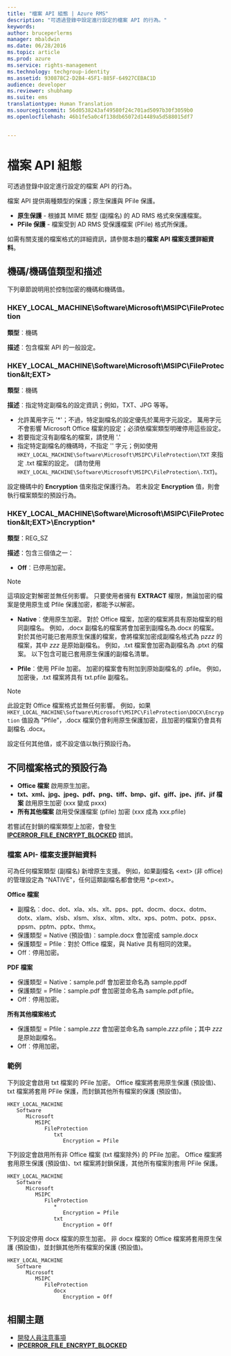 ```yaml
---
title: "檔案 API 組態 | Azure RMS"
description: "可透過登錄中設定進行設定的檔案 API 的行為。"
keywords: 
author: bruceperlerms
manager: mbaldwin
ms.date: 06/28/2016
ms.topic: article
ms.prod: azure
ms.service: rights-management
ms.technology: techgroup-identity
ms.assetid: 930878C2-D2B4-45F1-885F-64927CEBAC1D
audience: developer
ms.reviewer: shubhamp
ms.suite: ems
translationtype: Human Translation
ms.sourcegitcommit: 56d0538243af49580f24c701ad5097b30f3059b0
ms.openlocfilehash: 46b1fe5a0c4f138db65072d14489a5d588015df7


---
```


# 檔案 API 組態


可透過登錄中設定進行設定的檔案 API 的行為。

檔案 API 提供兩種類型的保護；原生保護與 PFile 保護。

-   **原生保護** - 根據其 MIME 類型 (副檔名) 的 AD RMS 格式來保護檔案。
-   **PFile 保護** - 檔案受到 AD RMS 受保護檔案 (PFile) 格式所保護。

如需有關支援的檔案格式的詳細資訊，請參閱本題的**檔案 API 檔案支援詳細資料**。

## 機碼/機碼值類型和描述

下列章節說明用於控制加密的機碼和機碼值。

### HKEY_LOCAL_MACHINE\Software\Microsoft\MSIPC\FileProtection

**類型**︰機碼

**描述**︰包含檔案 API 的一般設定。

### HKEY_LOCAL_MACHINE\Software\Microsoft\MSIPC\FileProtection\&lt;EXT&gt;

**類型**︰機碼

**描述**︰指定特定副檔名的設定資訊；例如，TXT、JPG 等等。

- 允許萬用字元 '*'；不過，特定副檔名的設定優先於萬用字元設定。 萬用字元不會影響 Microsoft Office 檔案的設定；必須依檔案類型明確停用這些設定。
- 若要指定沒有副檔名的檔案，請使用 '.'
- 指定特定副檔名的機碼時，不指定 '' 字元；例如使用 `HKEY_LOCAL_MACHINE\Software\Microsoft\MSIPC\FileProtection\TXT` 來指定 .txt 檔案的設定。 (請勿使用 `HKEY_LOCAL_MACHINE\Software\Microsoft\MSIPC\FileProtection\.TXT`)。

設定機碼中的 **Encryption** 值來指定保護行為。 若未設定 **Encryption** 值，則會執行檔案類型的預設行為。


### HKEY_LOCAL_MACHINE\Software\Microsoft\MSIPC\FileProtection\&lt;EXT&gt;\Encryption*

**類型**：REG_SZ

**描述**：包含三個值之一：

- **Off**︰已停用加密。

> [!Note] 
> 這項設定對解密並無任何影響。 只要使用者擁有 **EXTRACT** 權限，無論加密的檔案是使用原生或 Pfile 保護加密，都能予以解密。

- **Native**︰使用原生加密。 對於 Office 檔案，加密的檔案將具有原始檔案的相同副檔名。 例如，.docx 副檔名的檔案將會加密到副檔名為.docx 的檔案。 對於其他可能已套用原生保護的檔案，會將檔案加密成副檔名格式為 p*zzz* 的檔案，其中 *zzz* 是原始副檔名。 例如，.txt 檔案會加密為副檔名為 .ptxt 的檔案。 以下包含可能已套用原生保護的副檔名清單。

- **Pfile**︰使用 PFile 加密。 加密的檔案會有附加到原始副檔名的 .pfile。 例如，加密後，.txt 檔案將具有 txt.pfile 副檔名。


> [!Note] 
> 此設定對 Office 檔案格式並無任何影響。 例如，如果 `HKEY_LOCAL_MACHINE\Software\Microsoft\MSIPC\FileProtection\DOCX\Encryption` 值設為 &quot;Pfile”，.docx 檔案仍會利用原生保護加密，且加密的檔案仍會具有副檔名 .docx。

設定任何其他值，或不設定值以執行預設行為。

## 不同檔案格式的預設行為

-   **Office 檔案** 啟用原生加密。
-   **txt、xml、jpg、jpeg、pdf、png、tiff、bmp、gif、giff、jpe、jfif、jif 檔案** 啟用原生加密 (xxx 變成 pxxx)
-   **所有其他檔案** 啟用受保護檔案 (pfile) 加密 (xxx 成為 xxx.pfile)

若嘗試在封鎖的檔案類型上加密，會發生 [**IPCERROR\_FILE\_ENCRYPT\_BLOCKED**](/rights-management/sdk/2.1/api/win/error%20codes) 錯誤。

### 檔案 API- 檔案支援詳細資料

可為任何檔案類型 (副檔名) 新增原生支援。 例如，如果副檔名 &lt;ext&gt; (非 office) 的管理設定為 "NATIVE"，任何這類副檔名都會使用 \*.p&lt;ext&gt;。

**Office 檔案**

-   副檔名︰doc、dot、xla、xls、xlt、pps、ppt、docm、docx、dotm、dotx、xlam、xlsb、xlsm、xlsx、xltm、xltx、xps、potm、potx、ppsx、ppsm、pptm、pptx、thmx。
-   保護類型 = Native (預設值)︰sample.docx 會加密成 sample.docx
-   保護類型 = Pfile︰對於 Office 檔案，與 Native 具有相同的效果。
-   Off︰停用加密。

**PDF 檔案**

-   保護類型 = Native：sample.pdf 會加密並命名為 sample.ppdf
-   保護類型 = Pfile：sample.pdf 會加密並命名為 sample.pdf.pfile。
-   Off︰停用加密。

**所有其他檔案格式**

-   保護類型 = Pfile：sample.*zzz* 會加密並命名為 sample.*zzz*.pfile；其中 *zzz* 是原始副檔名。
-   Off︰停用加密。

### 範例

下列設定會啟用 txt 檔案的 PFile 加密。 Office 檔案將套用原生保護 (預設值)、txt 檔案將套用 PFile 保護，而封鎖其他所有檔案的保護 (預設值)。

```
HKEY_LOCAL_MACHINE
   Software
      Microsoft
         MSIPC
            FileProtection
               txt
                  Encryption = Pfile
```

下列設定會啟用所有非 Office 檔案 (txt 檔案除外) 的 PFile 加密。 Office 檔案將套用原生保護 (預設值)、txt 檔案將封鎖保護，其他所有檔案則套用 PFile 保護。

```
HKEY_LOCAL_MACHINE
   Software
      Microsoft
         MSIPC
            FileProtection
               *
                  Encryption = Pfile
               txt
                  Encryption = Off
```

下列設定停用 docx 檔案的原生加密。 非 docx 檔案的 Office 檔案將套用原生保護 (預設值)，並封鎖其他所有檔案的保護 (預設值)。

```
HKEY_LOCAL_MACHINE
   Software
      Microsoft
         MSIPC
            FileProtection
               docx
                  Encryption = Off
```

## 相關主題

* [開發人員注意事項](developer-notes.md)
* [**IPCERROR\_FILE\_ENCRYPT\_BLOCKED**](/rights-management/sdk/2.1/api/win/error%20codes)
 

 



<!--HONumber=Jul16_HO3-->


